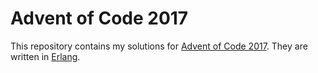 # Advent of Code 2017

This repository contains my solutions for [Advent of Code 2017](https://adventofcode.com/2015). They are written in [Erlang](https://www.erlang.org/).
